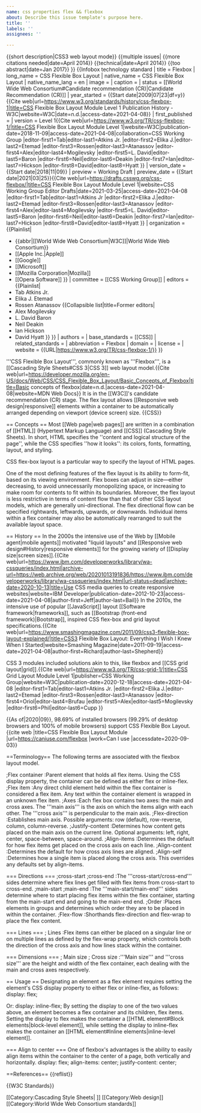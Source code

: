 ```yaml
---
name: css properties flex && flexbox
about: Describe this issue template's purpose here.
title: ''
labels: ''
assignees: ''

---
```


{{short description|CSS3 web layout mode}}
{{multiple issues|
{{more citations needed|date=April 2014}}
{{technical|date=April 2014}}
{{too abstract|date=Jan 2017}}
}}
{{Infobox technology standard
| title             = Flexbox
| long_name         = CSS Flexible Box Layout
| native_name       = CSS Flexible Box Layout
| native_name_lang  = en
| image             = 
| caption           = 
| status            = [[World Wide Web Consortium#Candidate recommendation (CR)|Candidate Recommendation (CR)]]
| year_started      = {{Start date|2009|07|23|df=y}}<ref name="css-flex-history">{{Cite web|url=https://www.w3.org/standards/history/css-flexbox-1|title=CSS Flexible Box Layout Module Level 1 Publication History - W3C|website=W3C|date=n.d.|access-date=2021-04-08}}</ref>
| first_published   =
| version           = Level 1<ref name="css-flex-v1">{{Cite web|url=https://www.w3.org/TR/css-flexbox-1/|title=CSS Flexible Box Layout Module Level 1|website=W3C|publication-date=2018-11-09|access-date=2021-04-08|collaboration=CSS Working Group
|editor-first1=Tab|editor-last1=Atkins Jr.
|editor-first2=Elika J.|editor-last2=Etemad
|editor-first3=Rossen|editor-last3=Atanassov
|editor-first4=Alex|editor-last4=Mogilevsky
|editor-first5=L. David|editor-last5=Baron
|editor-first6=Neil|editor-last6=Deakin
|editor-first7=Ian|editor-last7=Hickson
|editor-first8=David|editor-last8=Hyatt
}}</ref>
| version_date      = {{Start date|2018|11|09}}<ref name="css-flex-v1" />
| preview           = Working Draft
| preview_date      = {{Start date|2021|03|25}}<ref name="flexbox-draft">{{Cite web|url=https://drafts.csswg.org/css-flexbox/|title=CSS Flexible Box Layout Module Level 1|website=CSS Working Group Editor Drafts|date=2021-03-25|access-date=2021-04-08
|editor-first1=Tab|editor-last1=Atkins Jr
|editor-first2=Elika J.|editor-last2=Etemad
|editor-first3=Rossen|editor-last3=Atanassov
|editor-first4=Alex|editor-last4=Mogilevsky
|editor-first5=L. David|editor-last5=Baron
|editor-first6=Neil|editor-last6=Deakin
|editor-first7=Ian|editor-last7=Hickson
|editor-first8=David|editor-last8=Hyatt
}}</ref>
| organization      = {{Plainlist|
* {{abbr|[[World Wide Web Consortium|W3C]]|World Wide Web Consortium}}
* [[Apple Inc.|Apple]]
* [[Google]]
* [[Microsoft]]
* [[Mozilla Corporation|Mozilla]]
* [[Opera Software]]
}}
| committee         = [[CSS Working Group]]<ref name="css-flex-v1" />
| editors           = {{Plainlist|
* Tab Atkins Jr.
* Elika J. Etemad
* Rossen Atanassov
{{Collapsible list|title=Former editors|
* Alex Mogilevsky
* L. David Baron
* Neil Deakin
* Ian Hickson
* David Hyatt
}}
}}<ref name="css-flex-v1" />
| authors           = 
| base_standards    = [[CSS]]
| related_standards = 
| abbreviation      = Flexbox
| domain            = 
| license           = 
| website           = {{URL|https://www.w3.org/TR/css-flexbox-1/}}
}}

'''CSS Flexible Box Layout''', commonly known as '''Flexbox''',<ref name="css-flex-v1" /> is a [[Cascading Style Sheets#CSS 3|CSS&nbsp;3]] web layout model.<ref name="mdn-webdocs-flexbox">{{Cite web|url=https://developer.mozilla.org/en-US/docs/Web/CSS/CSS_Flexible_Box_Layout/Basic_Concepts_of_Flexbox|title=Basic concepts of flexbox|date=n.d.|access-date=2021-04-08|website=MDN Web Docs}}</ref> It is in the [[W3C]]'s candidate recommendation (CR) stage.<ref name="css-flex-v1" /> The flex layout allows [[Responsive web design|responsive]] elements within a container to be automatically arranged  depending on viewport (device screen) size.
{{CSS}}

== Concepts ==
Most [[Web page|web pages]] are written in a combination of [[HTML]] (Hypertext Markup Language) and [[CSS]] (Cascading Style Sheets).  In short, HTML specifies the ''content and logical structure of the page'', while the CSS specifies ''how it looks'': its colors, fonts, formatting, layout, and styling.

CSS flex-box layout is a particular way to specify the layout of HTML pages.

One of the most defining features of the flex layout is its ability to form-fit, based on its viewing environment. Flex boxes can adjust in size—either decreasing, to avoid unnecessarily monopolizing space, or increasing to make room for contents to fit within its boundaries. Moreover, the flex layout is less restrictive in terms of content flow than that of other CSS layout models, which are generally uni-directional. The flex directional flow can be specified rightwards, leftwards, upwards, or downwards. Individual items within a flex container may also be automatically rearranged to suit the available layout space.<ref name="flexbox-draft" />

== History ==
In the 2000s the intensive use of the Web by [[Mobile agent|mobile agents]] motivated "liquid layouts" and [[Responsive web design#History|responsive elements]] for the growing variety of [[Display size|screen sizes]].<ref>{{Cite web|url=https://www.ibm.com/developerworks/library/wa-cssqueries/index.html|archive-url=https://web.archive.org/web/20201013191836/https://www.ibm.com/developerworks/library/wa-cssqueries/index.html|url-status=dead|archive-date=2020-10-13|title=Use CSS media queries to create responsive websites|website=IBM Developer|publication-date=2012-10-23|access-date=2021-04-08|author-first=Jeff|author-last=Bail}}</ref> 
In the 2010s, the intensive use of popular [[JavaScript]] layout [[Software framework|frameworks]], such as [[Bootstrap (front-end framework)|Bootstrap]], inspired CSS flex-box and grid layout  specifications.<ref>{{Cite web|url=https://www.smashingmagazine.com/2011/09/css3-flexible-box-layout-explained/|title=CSS3 Flexible Box Layout: Everything I Wish I Knew When I Started|website=Smashing Magazine|date=2011-09-19|access-date=2021-04-08|author-first=Richard|author-last=Shepherd}}</ref>

CSS 3 modules included solutions akin to this, like flexbox<ref name="css-flex-v1" /> and [[CSS grid layout|grid]].<ref name="css3-grid">{{Cite web|url=https://www.w3.org/TR/css-grid-1/|title=CSS Grid Layout Module Level 1|publisher=CSS Working Group|website=W3C|publication-date=2020-12-18|access-date=2021-04-08
|editor-first1=Tab|editor-last1=Atkins Jr.
|editor-first2=Elika J.|editor-last2=Etemad
|editor-first3=Rossen|editor-last3=Atanassov
|editor-first4=Oriol|editor-last4=Brufau
|editor-first5=Alex|editor-last5=Mogilevsky
|editor-first6=Phil|editor-last6=Cupp
}}</ref>

{{As of|2020|09}}, 98.69% of installed browsers (99.29% of desktop browsers<!--"tracked desktop"--> and 100% of mobile browsers<!-- "tracked mobile"-->) support CSS Flexible Box Layout.<ref name="caniuse.com">{{cite web |title=CSS Flexible Box Layout Module |url=https://caniuse.com/flexbox |work=Can I use |accessdate=2020-09-03}}</ref>

==Terminology==
The following terms are associated with the flexbox layout model.

;Flex container
:Parent element that holds all flex items. Using the CSS display property, the container can be defined as either flex or inline-flex.
;Flex item
:Any direct child element held within the flex container is considered a flex item. Any text within the container element is wrapped in an unknown flex item.
;Axes
:Each flex box contains two axes: the main and cross axes. The '''main axis''' is the axis on which the items align with each other. The '''cross axis''' is perpendicular to the main axis.
;Flex-direction
:Establishes main axis. Possible arguments: row (default), row-reverse, column, column-reverse.
;Justify-content
:Determines how content gets placed on the main axis on the current line. Optional arguments: left, right, center, space-between, space-around.
;Align-items
:Determines the default for how flex items get placed on the cross axis on each line.
;Align-content
:Determines the default for how cross axis lines are aligned.
;Align-self
:Determines how a single item is placed along the cross axis. This overrides any defaults set by align-items.

=== Directions ===
;cross-start
;cross-end
:The '''cross-start/cross-end''' sides determine where flex lines get filled with flex items from cross-start to cross-end.
;main-start
;main-end
:The '''main-start/main-end''' sides determine where to start placing flex items within the flex container, starting from the main-start end and going to the main-end end.
;Order
:Places elements in groups and determines which order they are to be placed in within the container.
;Flex-flow
:Shorthands flex-direction and flex-wrap to place the flex content.

=== Lines ===
; Lines
:Flex items can either be placed on a singular line or on multiple lines as defined by the flex-wrap property, which controls both the direction of the cross axis and how lines stack within the container.

=== Dimensions ===
; Main size
; Cross size
:'''Main size''' and '''cross size''' are the height and width of the flex container, each dealing with the main and cross axes respectively.

== Usage ==
Designating an element as a flex element requires setting the element's CSS display property to either flex or inline-flex, as follows:
<syntaxhighlight lang="CSS">display: flex;</syntaxhighlight>

Or:
<syntaxhighlight lang="CSS">display: inline-flex;</syntaxhighlight>
By setting the display to one of the two values above, an element becomes a flex container and its children, flex items. Setting the display to flex makes the container a [[HTML element#Block elements|block-level element]], while setting the display to inline-flex makes the container an [[HTML element#Inline elements|inline-level element]].<ref name="mdn-webdocs-flexbox" />

=== Align to center ===
One of flexbox's advantages is the ability to easily align items within the container to the center of a page, both vertically and horizontally.<syntaxhighlight lang="css">
display: flex;
align-items: center;
justify-content: center;
</syntaxhighlight>

==References==
{{reflist}}
<!--- After listing your sources please cite them using inline citations and place them after the information they cite. Please see http://en.wikipedia.org/wiki/Wikipedia:REFB for instructions on how to add citations. --->

{{W3C Standards}}

[[Category:Cascading Style Sheets| ]]
[[Category:Web design]]
[[Category:World Wide Web Consortium standards]]

